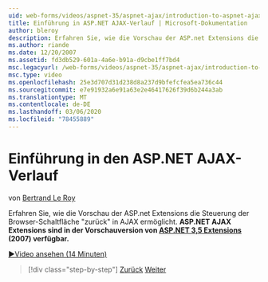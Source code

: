 ```yaml
---
uid: web-forms/videos/aspnet-35/aspnet-ajax/introduction-to-aspnet-ajax-history
title: Einführung in ASP.NET AJAX-Verlauf | Microsoft-Dokumentation
author: bleroy
description: Erfahren Sie, wie die Vorschau der ASP.net Extensions die Steuerung der Browser-Schaltfläche "zurück" in AJAX ermöglicht. ASP.NET AJAX-Erweiterungen sind in den 3,5 ASP.NET-Erweiterungen verfügbar...
ms.author: riande
ms.date: 12/20/2007
ms.assetid: fd3db529-601a-4a6e-b91a-d9cbe1ff7bd4
msc.legacyurl: /web-forms/videos/aspnet-35/aspnet-ajax/introduction-to-aspnet-ajax-history
msc.type: video
ms.openlocfilehash: 25e3d707d31d238d8a237d9bfefcfea5ea736c44
ms.sourcegitcommit: e7e91932a6e91a63e2e46417626f39d6b244a3ab
ms.translationtype: MT
ms.contentlocale: de-DE
ms.lasthandoff: 03/06/2020
ms.locfileid: "78455889"
---
```

# <a name="introduction-to-aspnet-ajax-history"></a>Einführung in den ASP.NET AJAX-Verlauf

von [Bertrand Le Roy](https://github.com/bleroy)

Erfahren Sie, wie die Vorschau der ASP.net Extensions die Steuerung der Browser-Schaltfläche "zurück" in AJAX ermöglicht. **ASP.NET AJAX Extensions sind in der Vorschauversion von [ASP.NET 3,5 Extensions](https://www.asp.net/downloads/35-sp1#find) (2007) verfügbar.**

[&#9654;Video ansehen (14 Minuten)](https://channel9.msdn.com/Blogs/ASP-NET-Site-Videos/introduction-to-aspnet-ajax-history)

> [!div class="step-by-step"]
> [Zurück](adonet-data-services-with-aspnet-ajax-support.md)
> [Weiter](using-script-combining-to-improve-ajax-performance.md)
